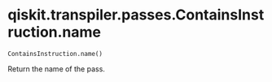 # qiskit.transpiler.passes.ContainsInstruction.name

`ContainsInstruction.name()`

Return the name of the pass.
